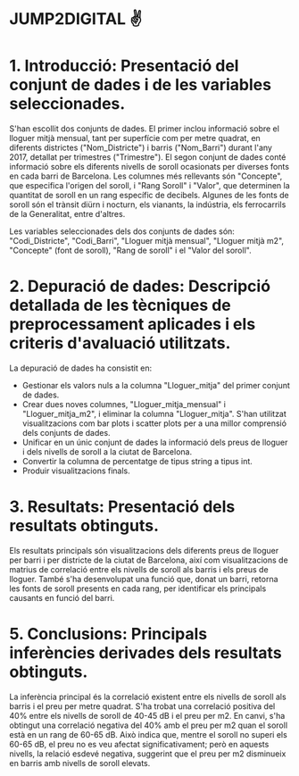 # JUMP2DIGITAL :v:
# 1. Introducció: Presentació del conjunt de dades i de les variables seleccionades.
S'han escollit dos conjunts de dades. El primer inclou informació sobre el lloguer mitjà mensual, tant per superfície com per metre quadrat, en diferents districtes ("Nom_Districte") i barris ("Nom_Barri") durant l'any 2017, detallat per trimestres ("Trimestre"). El segon conjunt de dades conté informació sobre els diferents nivells de soroll ocasionats per diverses fonts en cada barri de Barcelona. Les columnes més rellevants són "Concepte", que especifica l'origen del soroll, i "Rang Soroll" i "Valor", que determinen la quantitat de soroll en un rang específic de decibels. Algunes de les fonts de soroll són el trànsit diürn i nocturn, els vianants, la indústria, els ferrocarrils de la Generalitat, entre d'altres.

Les variables seleccionades dels dos conjunts de dades són: "Codi_Districte", "Codi_Barri", "Lloguer mitjà mensual", "Lloguer mitjà m2", "Concepte" (font de soroll), "Rang de soroll" i el "Valor del soroll".

# 2. Depuració de dades: Descripció detallada de les tècniques de preprocessament aplicades i els criteris d'avaluació utilitzats.
La depuració de dades ha consistit en:
- Gestionar els valors nuls a la columna "Lloguer_mitja" del primer conjunt de dades.
- Crear dues noves columnes, "Lloguer_mitja_mensual" i "Lloguer_mitja_m2", i eliminar la columna "Lloguer_mitja". S'han utilitzat visualitzacions com bar plots i scatter plots per a una millor comprensió dels conjunts de dades.
- Unificar en un únic conjunt de dades la informació dels preus de lloguer i dels nivells de soroll a la ciutat de Barcelona.
- Convertir la columna de percentatge de tipus string a tipus int.
- Produir visualitzacions finals.

# 3. Resultats: Presentació dels resultats obtinguts.
Els resultats principals són visualitzacions dels diferents preus de lloguer per barri i per districte de la ciutat de Barcelona, així com visualitzacions de matrius de correlació entre els nivells de soroll als barris i els preus de lloguer. També s'ha desenvolupat una funció que, donat un barri, retorna les fonts de soroll presents en cada rang, per identificar els principals causants en funció del barri.

# 5. Conclusions: Principals inferències derivades dels resultats obtinguts.
La inferència principal és la correlació existent entre els nivells de soroll als barris i el preu per metre quadrat. S'ha trobat una correlació positiva del 40% entre els nivells de soroll de 40-45 dB i el preu per m2. En canvi, s'ha obtingut una correlació negativa del 40% amb el preu per m2 quan el soroll està en un rang de 60-65 dB. Això indica que, mentre el soroll no superi els 60-65 dB, el preu no es veu afectat significativament; però en aquests nivells, la relació esdevé negativa, suggerint que el preu per m2 disminueix en barris amb nivells de soroll elevats.
